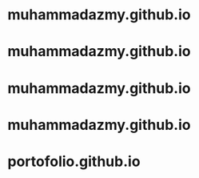 # muhammadazmy.github.io
# muhammadazmy.github.io
# muhammadazmy.github.io
# muhammadazmy.github.io
# portofolio.github.io
